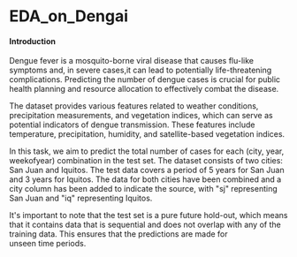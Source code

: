 # EDA_on_Dengai
#### Introduction
Dengue fever is a mosquito-borne viral disease that causes flu-like symptoms and, in severe cases,it can lead to potentially life-threatening complications. Predicting the number of dengue cases is crucial for public health planning and resource allocation to effectively combat the disease.

The dataset provides various features related to weather conditions, precipitation measurements, and vegetation indices, which can serve as potential indicators of dengue transmission. These features include temperature, precipitation, humidity, and satellite-based vegetation indices.

In this task, we aim to predict the total number of cases for each (city, year, weekofyear) combination in the test set. The dataset consists of two cities: San Juan and Iquitos. The test data covers a period of 5 years for San Juan and 3 years for Iquitos. The data for both cities have been combined and a city column has been added to indicate the source, with "sj" representing San Juan and "iq" representing Iquitos.

It's important to note that the test set is a pure future hold-out, which means that it contains data that is sequential and does not overlap with any of the training data. This ensures that the predictions are made for unseen time periods.
